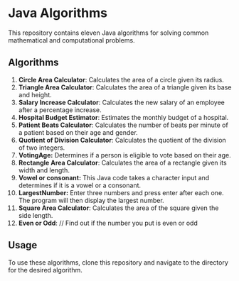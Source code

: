 # Java Algorithms

This repository contains eleven Java algorithms for solving common mathematical and computational problems.

## Algorithms

1. **Circle Area Calculator**: Calculates the area of a circle given its radius.
2. **Triangle Area Calculator**: Calculates the area of a triangle given its base and height.
3. **Salary Increase Calculator**: Calculates the new salary of an employee after a percentage increase.
4. **Hospital Budget Estimator**: Estimates the monthly budget of a hospital.
5. **Patient Beats Calculator**: Calculates the number of beats per minute of a patient based on their age and gender.
6. **Quotient of Division Calculator**: Calculates the quotient of the division of two integers.
7. **VotingAge:** Determines if a person is eligible to vote based on their age.
8. **Rectangle Area Calculator**: Calculates the area of a rectangle given its width and length.
9. **Vowel or consonant:** This Java code takes a character input and determines if it is a vowel or a consonant.
10. **LargestNumber:** Enter three numbers and press enter after each one. The program will then display the largest number.
11. **Square Area Calculator**: Calculates the area of the square given the side length.
12. **Even or Odd**: // Find out if the number you put is even or odd

## Usage

To use these algorithms, clone this repository and navigate to the directory for the desired algorithm.
